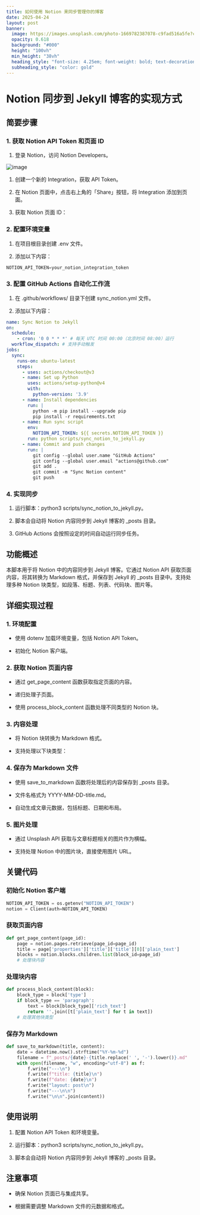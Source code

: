 ```yaml
---
title: 如何使用 Notion 来同步管理你的博客
date: 2025-04-24
layout: post
banner:
  image: https://images.unsplash.com/photo-1669782387078-c9fad516a5fe?crop=entropy&cs=tinysrgb&fit=max&fm=jpg&ixid=M3w2OTIwMzJ8MHwxfHJhbmRvbXx8fHx8fHx8fDE3NDU0NzYyMjJ8&ixlib=rb-4.0.3&q=80&w=1080
  opacity: 0.618
  background: "#000"
  height: "100vh"
  min_height: "38vh"
  heading_style: "font-size: 4.25em; font-weight: bold; text-decoration: underline"
  subheading_style: "color: gold"
---
```


# Notion 同步到 Jekyll 博客的实现方式

## 简要步骤

### 1. 获取 Notion API Token 和页面 ID

1. 登录 Notion，访问 Notion Developers。

![image](https://prod-files-secure.s3.us-west-2.amazonaws.com/a7a0cc5a-89b9-4cda-8686-1fba0ca52f40/d19c1afe-dea5-4312-9333-786b0ba83054/image.png?X-Amz-Algorithm=AWS4-HMAC-SHA256&X-Amz-Content-Sha256=UNSIGNED-PAYLOAD&X-Amz-Credential=ASIAZI2LB466UAJFVQL6%2F20250424%2Fus-west-2%2Fs3%2Faws4_request&X-Amz-Date=20250424T063022Z&X-Amz-Expires=3600&X-Amz-Security-Token=IQoJb3JpZ2luX2VjEHYaCXVzLXdlc3QtMiJHMEUCIQD2IaW2K8OlOKnRo6A3hK4NffhHen7h4dX7GaeF2RTTPAIgVVXsQEMjCw4SdauTo2mVuq5cwyHmQ1A1goB%2F1kmlLH0qiAQI%2F%2F%2F%2F%2F%2F%2F%2F%2F%2F%2F%2FARAAGgw2Mzc0MjMxODM4MDUiDKGuWlsrPpUOGjoqLSrcA9nzAGrCXXW0xa%2FYY%2B2UAJF123z%2BogVUl8pnQHExOuOqwP2bokOds9odMlebsLAeHW7dyj6Qxl1JdzePKGKjIHwJgb%2FBt0Iw9bmiKAFbXe69mR6dpJmpfttTIP68EEkN%2FYVgD4WMb%2F33RS5onq%2F3Xed1D3Dc99UzzU%2BbPfIQM5hzjzjp5ePCI6tnY5pZw0cZD%2FmjBaNMwV7skkep7T347041IqaDX%2FGADh9g76dX19h%2Bev3sWR7X2nm9Y65yGwBEsul7Qh2MZo%2B3ehuCu3%2BKG%2Brc8JY1icc0%2F9WUhi3Fwrm8YYmNkSgQY66jkLARIZ8BTuEvdwE6Wni3sr9MZtlFEhsU9vYSTF7%2FTh6FqSnwaUN53u3fXIG%2FR%2FTBAKcZuAWvhD9%2FuH6G5tAI9ctkGN4ckPv0IW39%2BMuFZrgqPEf1najrTphMyCUVA2Cbvp5AFOG9UBARqJqT6dbOO%2FwEzhmCroHSUy986HItOdVlqcq9zMWbWp58xJysLjH%2B1TYD%2BSWOB3XapJSHUm5JpqFrcPETNfkMJ4cOvIC%2BdiqGltJMSQP%2BcnfjUXcQhmAm0vv3UO2aqfclsGo7Oazqd3fSgNdOhSVF%2BPjxF1rhCjn79tdlvFw8ouPi%2Bt3afziHSbPMMKmap8AGOqUBC3oxv%2F26a53nHDvhzh38WroRcvSPo3nhBTVEB1zdOFQnkUHECQct5amk06seatiRYBb7hCVaWdSJOMTZiSlh0N6Gsbut1CqrHvOFdY4Mbvt%2FOWQUjMaD9Z1ibOcaLyN4AMkMSmJdYY59h%2BzCCN75tclMUOuI856Q9CHoPdEJkppeE7aAE0tp6R4KT3KnIHlUFeeT0nE8hOVfBQsInLdkg1UKp7Yf&X-Amz-Signature=dbe9f1a132c37a07d4250599385f816b0f9be7749b36b12216c8d3f4128fef41&X-Amz-SignedHeaders=host&x-id=GetObject)

1. 创建一个新的 Integration，获取 API Token。

1. 在 Notion 页面中，点击右上角的「Share」按钮，将 Integration 添加到页面。

1. 获取 Notion 页面 ID：


### 2. 配置环境变量

1. 在项目根目录创建 .env 文件。

1. 添加以下内容：

```javascript
NOTION_API_TOKEN=your_notion_integration_token
```

### 3. 配置 GitHub Actions 自动化工作流

1. 在 .github/workflows/ 目录下创建 sync_notion.yml 文件。

1. 添加以下内容：

```yaml
name: Sync Notion to Jekyll
on:
  schedule:
    - cron: '0 0 * * *' # 每天 UTC 时间 00:00（北京时间 08:00）运行
  workflow_dispatch: # 支持手动触发
jobs:
  sync:
    runs-on: ubuntu-latest
    steps:
      - uses: actions/checkout@v3
      - name: Set up Python
        uses: actions/setup-python@v4
        with:
          python-version: '3.9'
      - name: Install dependencies
        run: |
          python -m pip install --upgrade pip
          pip install -r requirements.txt
      - name: Run sync script
        env:
          NOTION_API_TOKEN: ${{ secrets.NOTION_API_TOKEN }}
        run: python scripts/sync_notion_to_jekyll.py
      - name: Commit and push changes
        run: |
          git config --global user.name "GitHub Actions"
          git config --global user.email "actions@github.com"
          git add .
          git commit -m "Sync Notion content"
          git push
```

### 4. 实现同步

1. 运行脚本：python3 scripts/sync_notion_to_jekyll.py。

1. 脚本会自动将 Notion 内容同步到 Jekyll 博客的 _posts 目录。

1. GitHub Actions 会按照设定的时间自动运行同步任务。

## 功能概述

本脚本用于将 Notion 中的内容同步到 Jekyll 博客。它通过 Notion API 获取页面内容，将其转换为 Markdown 格式，并保存到 Jekyll 的 _posts 目录中。支持处理多种 Notion 块类型，如段落、标题、列表、代码块、图片等。

## 详细实现过程

### 1. 环境配置

- 使用 dotenv 加载环境变量，包括 Notion API Token。

- 初始化 Notion 客户端。

### 2. 获取 Notion 页面内容

- 通过 get_page_content 函数获取指定页面的内容。

- 递归处理子页面。

- 使用 process_block_content 函数处理不同类型的 Notion 块。

### 3. 内容处理

- 将 Notion 块转换为 Markdown 格式。

- 支持处理以下块类型：


### 4. 保存为 Markdown 文件

- 使用 save_to_markdown 函数将处理后的内容保存到 _posts 目录。

- 文件名格式为 YYYY-MM-DD-title.md。

- 自动生成文章元数据，包括标题、日期和布局。

### 5. 图片处理

- 通过 Unsplash API 获取与文章标题相关的图片作为横幅。

- 支持处理 Notion 中的图片块，直接使用图片 URL。

## 关键代码

### 初始化 Notion 客户端

```python
NOTION_API_TOKEN = os.getenv("NOTION_API_TOKEN")
notion = Client(auth=NOTION_API_TOKEN)
```

### 获取页面内容

```python
def get_page_content(page_id):
    page = notion.pages.retrieve(page_id=page_id)
    title = page['properties']['title']['title'][0]['plain_text']
    blocks = notion.blocks.children.list(block_id=page_id)
    # 处理块内容
```

### 处理块内容

```python
def process_block_content(block):
    block_type = block['type']
    if block_type == 'paragraph':
        text = block[block_type]['rich_text']
        return ''.join([t['plain_text'] for t in text])
    # 处理其他块类型
```

### 保存为 Markdown

```python
def save_to_markdown(title, content):
    date = datetime.now().strftime("%Y-%m-%d")
    filename = f"_posts/{date}-{title.replace(' ', '-').lower()}.md"
    with open(filename, "w", encoding="utf-8") as f:
        f.write("---\n")
        f.write(f"title: {title}\n")
        f.write(f"date: {date}\n")
        f.write("layout: post\n")
        f.write("---\n\n")
        f.write("\n\n".join(content))
```

## 使用说明

1. 配置 Notion API Token 和环境变量。

1. 运行脚本：python3 scripts/sync_notion_to_jekyll.py。

1. 脚本会自动将 Notion 内容同步到 Jekyll 博客的 _posts 目录。

## 注意事项

- 确保 Notion 页面已与集成共享。

- 根据需要调整 Markdown 文件的元数据和格式。